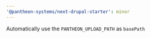 ```yaml
---
'@pantheon-systems/next-drupal-starter': minor
---
```


Automatically use the `PANTHEON_UPLOAD_PATH` as `basePath`
